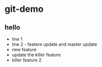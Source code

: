 # git-demo
## hello
- line 1
- line 2 - featere update and master update
- new feature
- update the killer feature
- killer feature 2

